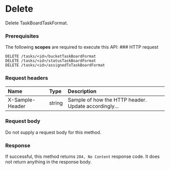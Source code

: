 # Delete

Delete TaskBoardTaskFormat.
### Prerequisites
The following **scopes** are required to execute this API: ### HTTP request
<!-- { "blockType": "ignored" } -->
```http
DELETE /tasks/<id>/bucketTaskBoardFormat
DELETE /tasks/<id>/statusTaskBoardFormat
DELETE /tasks/<id>/assignedToTaskBoardFormat

```
### Request headers
| Name       | Type | Description|
|:---------------|:--------|:----------|
| X-Sample-Header  | string  | Sample of how the HTTP header. Update accordingly...|

### Request body
Do not supply a request body for this method.


### Response
If successful, this method returns `204, No Content` response code. It does not return anything in the response body.


<!-- uuid: be9f0f44-b16d-406b-8745-e886bece3368
2015-10-15 04:04:59 UTC -->
<!-- {
  "type": "#page.annotation",
  "description": "Delete",
  "keywords": "",
  "section": "documentation",
  "tocPath": ""
}-->